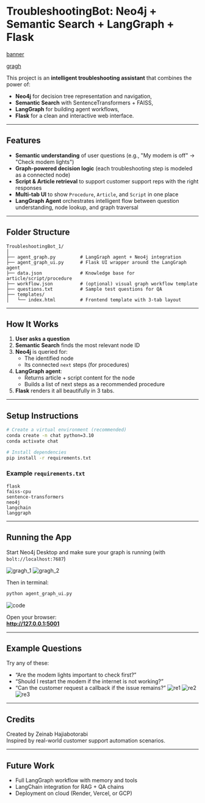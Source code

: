 # TroubleshootingBot: Neo4j + Semantic Search + LangGraph + Flask

[banner](assets/banner.png)

[gragh](assets/Neo4j_3.png)

This project is an **intelligent troubleshooting assistant** that combines the power of:
- **Neo4j** for decision tree representation and navigation,
- **Semantic Search** with SentenceTransformers + FAISS,
- **LangGraph** for building agent workflows,
- **Flask** for a clean and interactive web interface.

---

## Features

- **Semantic understanding** of user questions (e.g., "My modem is off" → "Check modem lights")
- **Graph-powered decision logic** (each troubleshooting step is modeled as a connected node)
- **Script & Article retrieval** to support customer support reps with the right responses
- **Multi-tab UI** to show `Procedure`, `Article`, and `Script` in one place
- **LangGraph Agent** orchestrates intelligent flow between question understanding, node lookup, and graph traversal

---

## Folder Structure

```
TroubleshootingBot_1/
│
├── agent_graph.py         # LangGraph agent + Neo4j integration
├── agent_graph_ui.py      # Flask UI wrapper around the LangGraph agent
├── data.json              # Knowledge base for article/script/procedure
├── workflow.json          # (optional) visual graph workflow template
├── questions.txt          # Sample test questions for QA
├── templates/
│   └── index.html         # Frontend template with 3-tab layout
```

---

## How It Works

1. **User asks a question**
2. **Semantic Search** finds the most relevant node ID
3. **Neo4j** is queried for:
   - The identified node
   - Its connected `next` steps (for procedures)
4. **LangGraph agent**:
   - Returns article + script content for the node
   - Builds a list of next steps as a recommended procedure
5. **Flask** renders it all beautifully in 3 tabs.

---

## Setup Instructions

```bash
# Create a virtual environment (recommended)
conda create -n chat python=3.10
conda activate chat

# Install dependencies
pip install -r requirements.txt
```

### Example `requirements.txt`
```
flask
faiss-cpu
sentence-transformers
neo4j
langchain
langgraph
```

---

## Running the App

Start Neo4j Desktop and make sure your graph is running (with `bolt://localhost:7687`)

![gragh_1](assets/Neo4j_1.png)
![gragh_2](assets/Neo4j_2.png)

Then in terminal:

```bash
python agent_graph_ui.py
```

![code](assets/agent_graph.png)

Open your browser:  
**http://127.0.0.1:5001**

---

## Example Questions

Try any of these:
- “Are the modem lights important to check first?”
- “Should I restart the modem if the internet is not working?”
- “Can the customer request a callback if the issue remains?”
![re1](assets/1.png)
![re2](assets/2.png)
![re3](assets/3.png)

---

## Credits

Created by Zeinab Hajiabotorabi  
Inspired by real-world customer support automation scenarios.

---

## Future Work

- Full LangGraph workflow with memory and tools
- LangChain integration for RAG + QA chains
- Deployment on cloud (Render, Vercel, or GCP)
